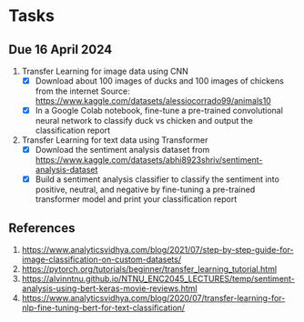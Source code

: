 # Tasks

## Due 16 April 2024

1. Transfer Learning for image data using CNN
    - [x] Download about 100 images of ducks and 100 images of chickens from the internet
    Source: <https://www.kaggle.com/datasets/alessiocorrado99/animals10>
    - [x] In a Google Colab notebook, fine-tune a pre-trained convolutional neural network to classify duck vs chicken and output the classification report

2. Transfer Learning for text data using Transformer
    - [x] Download the sentiment analysis dataset from <https://www.kaggle.com/datasets/abhi8923shriv/sentiment-analysis-dataset>
    - [x] Build a sentiment analysis classifier to classify the sentiment into positive, neutral, and negative by fine-tuning a pre-trained transformer model and print your classification report

## References

1. <https://www.analyticsvidhya.com/blog/2021/07/step-by-step-guide-for-image-classification-on-custom-datasets/>
2. <https://pytorch.org/tutorials/beginner/transfer_learning_tutorial.html>
3. <https://alvinntnu.github.io/NTNU_ENC2045_LECTURES/temp/sentiment-analysis-using-bert-keras-movie-reviews.html>
4. <https://www.analyticsvidhya.com/blog/2020/07/transfer-learning-for-nlp-fine-tuning-bert-for-text-classification/>